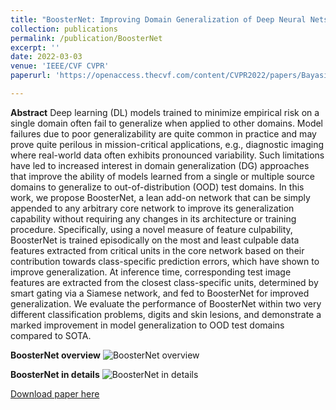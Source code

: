 ```yaml
---
title: "BoosterNet: Improving Domain Generalization of Deep Neural Nets using Culpability-Ranked Features"
collection: publications
permalink: /publication/BoosterNet
excerpt: ''
date: 2022-03-03
venue: 'IEEE/CVF CVPR'
paperurl: 'https://openaccess.thecvf.com/content/CVPR2022/papers/Bayasi_BoosterNet_Improving_Domain_Generalization_of_Deep_Neural_Nets_Using_Culpability-Ranked_CVPR_2022_paper.pdf'

---
```

**Abstract**
Deep learning (DL) models trained to minimize empirical risk on a single domain often fail to generalize when applied to other domains. Model failures due to poor generalizability are quite common in practice and may prove quite perilous in mission-critical applications, e.g., diagnostic imaging where real-world data often exhibits pronounced variability. Such limitations have led to increased interest in domain generalization (DG) approaches that improve the ability of models learned from a single or multiple source domains to generalize to out-of-distribution (OOD) test domains. In this work, we propose BoosterNet, a lean add-on network that can be simply appended to any arbitrary core network to improve its generalization capability without requiring any changes in its architecture or training procedure. Specifically, using a novel measure of feature culpability, BoosterNet is trained episodically on the most and least culpable data features extracted from critical units in the core network based on their contribution towards class-specific prediction errors, which have shown to improve generalization. At inference time, corresponding test image features are extracted from the closest class-specific units, determined by smart gating via a Siamese network, and fed to BoosterNet for improved generalization. We evaluate the performance of BoosterNet within two very different classification problems, digits and skin lesions, and demonstrate a marked improvement in model generalization to OOD test domains compared to SOTA.

**BoosterNet overview**
![BoosterNet overview](http://nourhanb.github.io/images/boosternet_overview.jpg)

**BoosterNet in details**
![BoosterNet in details](http://nourhanb.github.io/images/boosternet_steps.jpg)

[Download paper here](http://nourhanb.github.io/files/boosternet.pdf)
